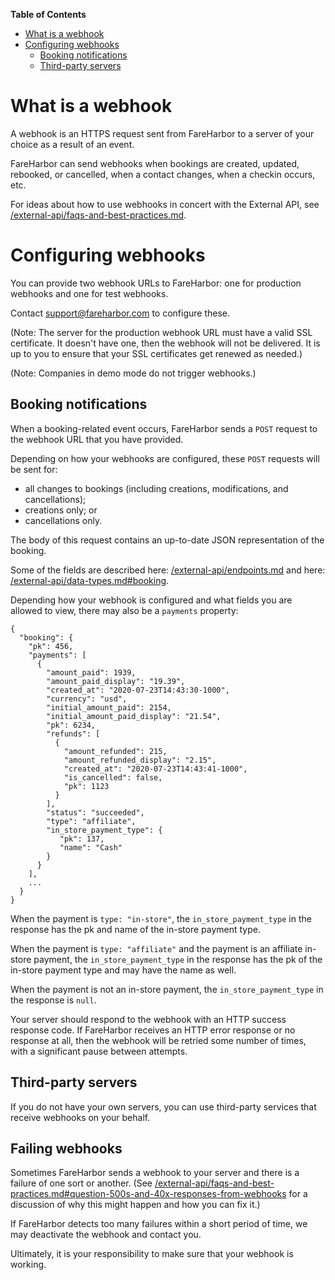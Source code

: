 <!-- markdown-toc start - Don't edit this section. Run M-x markdown-toc-refresh-toc -->
**Table of Contents**

- [What is a webhook](#what-is-a-webhook)
- [Configuring webhooks](#configuring-webhooks)
    - [Booking notifications](#booking-notifications)
    - [Third-party servers](#third-party-servers)

<!-- markdown-toc end -->
# What is a webhook

A webhook is an HTTPS request sent from FareHarbor to a server of your
choice as a result of an event.

FareHarbor can send webhooks when bookings are created, updated,
rebooked, or cancelled, when a contact changes, when a checkin occurs,
etc.

For ideas about how to use webhooks in concert with the External API,
see [/external-api/faqs-and-best-practices.md](/external-api/faqs-and-best-practices.md).

# Configuring webhooks

You can provide two webhook URLs to FareHarbor: one for production
webhooks and one for test webhooks.

Contact <support@fareharbor.com> to configure these.

(Note: The server for the production webhook URL must have a valid SSL
certificate. It doesn't have one, then the webhook will not be
delivered. It is up to you to ensure that your SSL certificates get
renewed as needed.)

(Note: Companies in demo mode do not trigger webhooks.)

## Booking notifications

When a booking-related event occurs, FareHarbor sends a `POST` request to
the webhook URL that you have provided.

Depending on how your webhooks are configured, these `POST` requests will be sent for:

* all changes to bookings (including creations, modifications, and cancellations);
* creations only; or
* cancellations only.

The body of this request contains an up-to-date JSON representation of
the booking.

Some of the fields are described here: [/external-api/endpoints.md](/external-api/endpoints.md) and
here: [/external-api/data-types.md#booking](/external-api/data-types.md#booking).

Depending how your webhook is configured and what fields you are
allowed to view, there may also be a `payments` property:

    {
      "booking": {
        "pk": 456,
        "payments": [
          {
            "amount_paid": 1939,
            "amount_paid_display": "19.39",
            "created_at": "2020-07-23T14:43:30-1000",
            "currency": "usd",
            "initial_amount_paid": 2154,
            "initial_amount_paid_display": "21.54",
            "pk": 6234,
            "refunds": [
              {
                "amount_refunded": 215,
                "amount_refunded_display": "2.15",
                "created_at": "2020-07-23T14:43:41-1000",
                "is_cancelled": false,
                "pk": 1123
              }
            ],
            "status": "succeeded",
            "type": "affiliate",
            "in_store_payment_type": {
               "pk": 137,
               "name": "Cash"
            }
          }
        ],
        ...
      }
    }

When the payment is `type: "in-store"`, the `in_store_payment_type` in
the response has the pk and name of the in-store payment type.

When the payment is `type: "affiliate"` and the payment is an
affiliate in-store payment, the `in_store_payment_type` in the
response has the pk of the in-store payment type and may have the name
as well.

When the payment is not an in-store payment, the
`in_store_payment_type` in the response is `null`.

Your server should respond to the webhook with an HTTP success
response code. If FareHarbor receives an HTTP error response or no
response at all, then the webhook will be retried some number of
times, with a significant pause between attempts. 

## Third-party servers

If you do not have your own servers, you can use third-party services
that receive webhooks on your behalf.

## Failing webhooks

Sometimes FareHarbor sends a webhook to your server and there is a
failure of one sort or another. (See
[/external-api/faqs-and-best-practices.md#question-500s-and-40x-responses-from-webhooks](/external-api/faqs-and-best-practices.md#question-500s-and-40x-responses-from-webhooks)
for a discussion of why this might happen and how you can fix it.)

If FareHarbor detects too many failures within a short period of time,
we may deactivate the webhook and contact you.

Ultimately, it is your responsibility to make sure that your webhook
is working.
